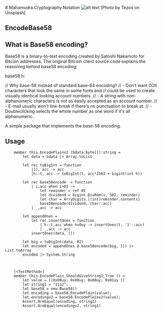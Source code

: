 ﻿﻿# Mahamudra.Cryptography.Notation
![alt text](tezos-WN5_7UBc7cw-unsplash.jpg "Mahamudra Cryptography Notation")
[Photo by Tezos on Unsplash]

## EncodeBase58

##  What is Base58 encoding?
Base58 is a binary-to-text encoding created by Satoshi Nakamoto for Bitcoin addresses. 
The original Bitcoin client source code explains the reasoning behind base58 encoding:

base58.h:

// Why base-58 instead of standard base-64 encoding?
// - Don't want 0OIl characters that look the same in some fonts and
//      could be used to create visually identical looking account numbers.
// - A string with non-alphanumeric characters is not as easily accepted as an account number.
// - E-mail usually won't line-break if there's no punctuation to break at.
// - Doubleclicking selects the whole number as one word if it's all alphanumeric.


A simple package that implements the base-58 encoding.

## Usage

```F#
    member this.EncodePlainv2 (bdata:byte[]):string =
        let data = bdata |> Array.toList
    
        let rec toBigInt = function
            |[], acc -> acc
            |h::t, acc -> toBigInt(t, acc*256I + bigint(int h)) 

        let rec base58encode  = function
            | i,acc when i>0I ->
                let reminder = ref 0I
                let dividend = bigint.DivRem(i, 58I, reminder)
                let char = ArryDigits.[(int)reminder.contents]
                base58encode(dividend, char::acc)
            | _,acc -> acc

        let appendOnes = 
            let rec insertOnes = function
                | h::t,acc when h=0uy -> insertOnes(t, '1'::acc)
                | _,acc -> acc
            insertOnes(data, [])

        let big = toBigInt(data, 0I) 
        let encoded = appendOnes @ base58encode(big, []) |> List.toArray
        encoded |> System.String 



    [<TestMethod>]
    member this.EncodePlain_ShouldGiveString1_True () =
        let value = [|0x00uy; 0x00uy; 0x00uy; 0x01uy |]
        let string1 = "1112";
        let base58 = new Base58()
        let encoding = base58.EncodePlain(value); 
        let encodingv2 = base58.EncodePlainv2(value); 
        Assert.AreEqual(encoding, string1)
        Assert.AreEqual(encodingv2, string1)
```